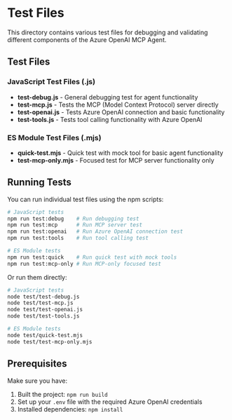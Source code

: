 # Test Files

This directory contains various test files for debugging and validating different components of the Azure OpenAI MCP Agent.

## Test Files

### JavaScript Test Files (.js)
- **test-debug.js** - General debugging test for agent functionality
- **test-mcp.js** - Tests the MCP (Model Context Protocol) server directly
- **test-openai.js** - Tests Azure OpenAI connection and basic functionality
- **test-tools.js** - Tests tool calling functionality with Azure OpenAI

### ES Module Test Files (.mjs)
- **quick-test.mjs** - Quick test with mock tool for basic agent functionality
- **test-mcp-only.mjs** - Focused test for MCP server functionality only

## Running Tests

You can run individual test files using the npm scripts:

```bash
# JavaScript tests
npm run test:debug    # Run debugging test
npm run test:mcp      # Run MCP server test
npm run test:openai   # Run Azure OpenAI connection test
npm run test:tools    # Run tool calling test

# ES Module tests  
npm run test:quick    # Run quick test with mock tools
npm run test:mcp-only # Run MCP-only focused test
```

Or run them directly:

```bash
# JavaScript tests
node test/test-debug.js
node test/test-mcp.js
node test/test-openai.js
node test/test-tools.js

# ES Module tests
node test/quick-test.mjs
node test/test-mcp-only.mjs
```

## Prerequisites

Make sure you have:
1. Built the project: `npm run build`
2. Set up your `.env` file with the required Azure OpenAI credentials
3. Installed dependencies: `npm install`
